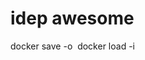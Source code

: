 # idep awesome

docker save -o <save image to path> <image name>
docker load -i <path to image tar file>